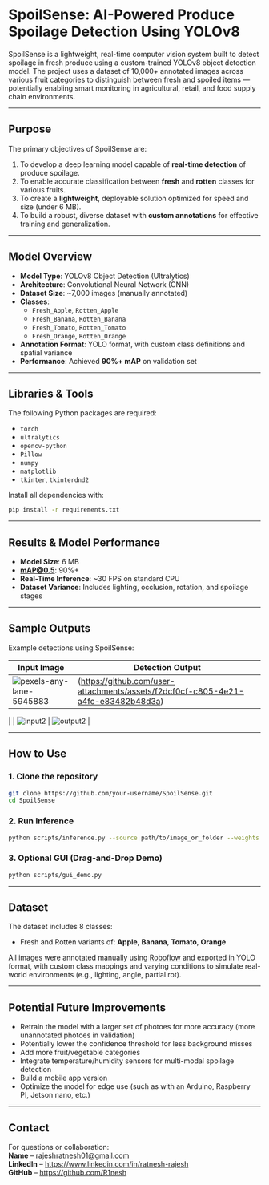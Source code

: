 # SpoilSense: AI-Powered Produce Spoilage Detection Using YOLOv8

SpoilSense is a lightweight, real-time computer vision system built to detect spoilage in fresh produce using a custom-trained YOLOv8 object detection model. The project uses a dataset of 10,000+ annotated images across various fruit categories to distinguish between fresh and spoiled items — potentially enabling smart monitoring in agricultural, retail, and food supply chain environments.

---

## Purpose

The primary objectives of SpoilSense are:

1. To develop a deep learning model capable of **real-time detection** of produce spoilage.
2. To enable accurate classification between **fresh** and **rotten** classes for various fruits.
3. To create a **lightweight**, deployable solution optimized for speed and size (under 6 MB).
4. To build a robust, diverse dataset with **custom annotations** for effective training and generalization.

---

## Model Overview

- **Model Type**: YOLOv8 Object Detection (Ultralytics)
- **Architecture**: Convolutional Neural Network (CNN)
- **Dataset Size**: ~7,000 images (manually annotated)
- **Classes**:
  - `Fresh_Apple`, `Rotten_Apple`
  - `Fresh_Banana`, `Rotten_Banana`
  - `Fresh_Tomato`, `Rotten_Tomato`
  - `Fresh_Orange`, `Rotten_Orange`
- **Annotation Format**: YOLO format, with custom class definitions and spatial variance
- **Performance**: Achieved **90%+ mAP** on validation set

---

## Libraries & Tools

The following Python packages are required:

- `torch`  
- `ultralytics` 
- `opencv-python`
- `Pillow` 
- `numpy` 
- `matplotlib` 
- `tkinter`, `tkinterdnd2`

Install all dependencies with:

```bash
pip install -r requirements.txt
```

---

## Results & Model Performance

- **Model Size**: 6 MB  
- **mAP@0.5**: 90%+  
- **Real-Time Inference**: ~30 FPS on standard CPU  
- **Dataset Variance**: Includes lighting, occlusion, rotation, and spoilage stages  

---

## Sample Outputs

Example detections using SpoilSense:

| Input Image | Detection Output |
|-------------|------------------|
|![pexels-any-lane-5945883](https://github.com/user-attachments/assets/406785ac-3180-4d95-88cf-277d87917bdf)|(https://github.com/user-attachments/assets/f2dcf0cf-c805-4e21-a4fc-e83482b48d3a)
|
| ![input2](assets/example_outputs/input2.jpg) | ![output2](assets/example_outputs/output2.jpg) |

---

## How to Use

### 1. **Clone the repository**
```bash
git clone https://github.com/your-username/SpoilSense.git
cd SpoilSense
```

### 2. **Run Inference**
```bash
python scripts/inference.py --source path/to/image_or_folder --weights model/best.pt
```

### 3. **Optional GUI (Drag-and-Drop Demo)**
```bash
python scripts/gui_demo.py
```

---

## Dataset

The dataset includes 8 classes:
- Fresh and Rotten variants of: **Apple**, **Banana**, **Tomato**, **Orange**

All images were annotated manually using [Roboflow](https://roboflow.com) and exported in YOLO format, with custom class mappings and varying conditions to simulate real-world environments (e.g., lighting, angle, partial rot).

---

## Potential Future Improvements

- Retrain the model with a larger set of photoes for more accuracy (more unannotated photoes in validation)
- Potentially lower the confidence threshold for less background misses
- Add more fruit/vegetable categories  
- Integrate temperature/humidity sensors for multi-modal spoilage detection  
- Build a mobile app version
- Optimize the model for edge use (such as with an Arduino, Raspberry PI, Jetson nano, etc.)

---

## Contact

For questions or collaboration:  
**Name** – rajeshratnesh01@gmail.com  
**LinkedIn** – https://www.linkedin.com/in/ratnesh-rajesh  
**GitHub** – https://github.com/R1nesh

